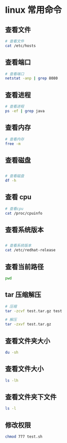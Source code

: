 # linux 常用命令

## 查看文件

```bash
# 查看文件
cat /etc/hosts
```

## 查看端口

```bash
# 查看端口
netstat -anp | grep 8080
```

## 查看进程

```bash
# 查看进程
ps -ef | grep java
```

## 查看内存

```bash
# 查看内存
free -m
```

## 查看磁盘

```bash

# 查看磁盘
df -h
```

## 查看 cpu

```bash
# 查看cpu
cat /proc/cpuinfo
```

## 查看系统版本

```bash

# 查看系统版本
cat /etc/redhat-release
```

## 查看当前路径

```bash
pwd
```

## tar 压缩解压

```bash
# 压缩
tar -zcvf test.tar.gz test

# 解压
tar -zxvf test.tar.gz
```

## 查看文件夹大小

```bash
du -sh
```

## 查看文件大小

```bash
ls -lh
```

## 查看文件夹下文件

```bash
ls -l
```

## 修改权限

```bash
chmod 777 test.sh
```

